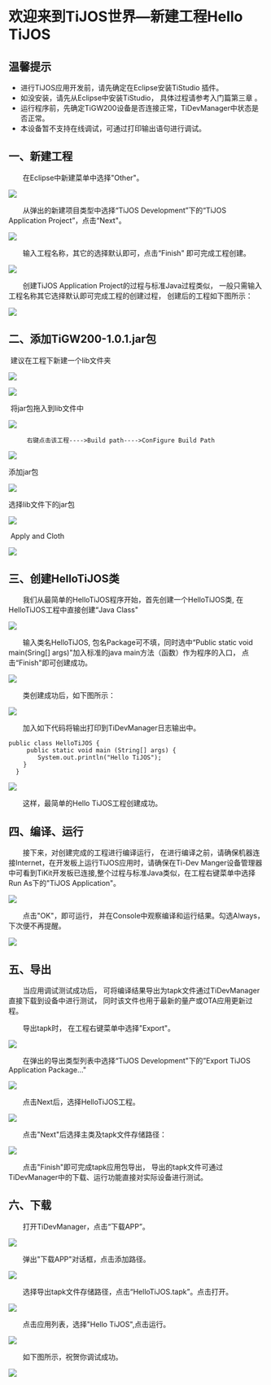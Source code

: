 # 欢迎来到TiJOS世界—新建工程Hello TiJOS

## 温馨提示

- 进行TiJOS应用开发前，请先确定在Eclipse安装TiStudio 插件。
- 如没安装，请先从Eclipse中安装TiStudio， 具体过程请参考入门篇第三章 。     
- 运行程序前，先确定TiGW200设备是否连接正常，TiDevManager中状态是否正常。  
- 本设备暂不支持在线调试，可通过打印输出语句进行调试。

## 一、新建工程

　　在Eclipse中新建菜单中选择"Other"。

![](.\img\TiJOS1.png)

　　从弹出的新建项目类型中选择“TiJOS Development”下的“TiJOS Application Project”，点击“Next"。

![](.\img\TiJOS2.png)

　　输入工程名称，其它的选择默认即可，点击“Finish" 即可完成工程创建。

![](.\img\TiJOS3.png)

　　创建TiJOS Application Project的过程与标准Java过程类似， 一般只需输入工程名称其它选择默认即可完成工程的创建过程， 创建后的工程如下图所示：

![](.\img\TiJOS4.png)

## 二、添加TiGW200-1.0.1.jar包

​       建议在工程下新建一个lib文件夹

![](.\img\TiJOS5.png)

![](.\img\TiJOS6.png)

​		 将jar包拖入到lib文件中

![](.\img\TiJOS7.png)

 		 右键点击该工程---->Build path---->ConFigure Build Path

![](.\img\TiJOS8.png)

添加jar包

![](.\img\TiJOS9.png)

选择lib文件下的jar包

![](.\img\TiJOS10.png)

​		Apply and Cloth

![](.\img\TiJOS11.png)



## 三、创建HelloTiJOS类

　　我们从最简单的HelloTiJOS程序开始，首先创建一个HelloTiJOS类, 在HelloTiJOS工程中直接创建“Java Class"

![](.\img\TiJOS12.png)

　　输入类名HelloTiJOS,  包名Package可不填，同时选中“Public static void main(Sring[] args)"加入标准的java main方法（函数）作为程序的入口， 点击“Finish"即可创建成功。

![](.\img\TiJOS13.png)

　　类创建成功后，如下图所示：

![](.\img\TiJOS14.png)

　　加入如下代码将输出打印到TiDevManager日志输出中。


    public class HelloTiJOS {      
         public static void main (String[] args) {
            System.out.println("Hello TiJOS");
        }
      }


![](.\img\TiJOS15.png)

　　这样，最简单的Hello TiJOS工程创建成功。

## 四、编译、运行

　　接下来，对创建完成的工程进行编译运行， 在进行编译之前，请确保机器连接Internet，在开发板上运行TiJOS应用时，请确保在Ti-Dev Manger设备管理器中可看到TiKit开发板已连接,整个过程与标准Java类似，在工程右键菜单中选择Run As下的"TiJOS Application"。

![](.\img\TiJOS16.png)

　　点击"OK"，即可运行， 并在Console中观察编译和运行结果。勾选Always，下次便不再提醒。

![](.\img\TiJOS17.png)



## 五、导出

　　当应用调试测试成功后， 可将编译结果导出为tapk文件通过TiDevManager直接下载到设备中进行测试， 同时该文件也用于最新的量产或OTA应用更新过程。

　　导出tapk时， 在工程右键菜单中选择"Export"。

![](.\img\TiJOS18.png)

　　在弹出的导出类型列表中选择“TiJOS Development"下的”Export TiJOS Application Package..."

![](.\img\TiJOS19.png)

　　点击Next后，选择HelloTiJOS工程。

![](.\img\TiJOS20.png)

　　点击"Next"后选择主类及tapk文件存储路径：

![](.\img\TiJOS21.png)

　　点击"Finish"即可完成tapk应用包导出， 导出的tapk文件可通过TiDevManager中的下载、运行功能直接对实际设备进行测试。

## 六、下载 ##

　　打开TiDevManager，点击“下载APP”。

![](.\img\TiJOS22.png)

　　弹出"下载APP"对话框，点击添加路径。

![](.\img\TiJOS23.png)

　　选择导出tapk文件存储路径，点击“HelloTiJOS.tapk”。点击打开。

![](.\img\TiJOS24.png)

　　点击应用列表，选择"Hello TiJOS",点击运行。

![](.\img\TiJOS25.png)

　　如下图所示，祝贺你调试成功。

![](.\img\TiJOS26.png)



